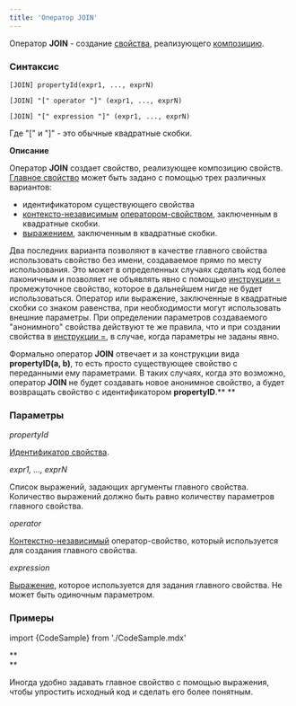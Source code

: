 ```yaml
---
title: 'Оператор JOIN'
---
```


Оператор **JOIN** - создание [свойства](Свойства.md), реализующего [композицию](Композиция_JOIN.md).

### Синтаксис

    [JOIN] propertyId(expr1, ..., exprN)
     
    [JOIN] "[" operator "]" (expr1, ..., exprN)
     
    [JOIN] "[" expression "]" (expr1, ..., exprN) 

Где "\[" и "\]" - это обычные квадратные скобки.

**Описание** 

Оператор **JOIN** создает свойство, реализующее композицию свойств. [Главное свойство](Композиция_JOIN.md) может быть задано с помощью трех различных вариантов:

-   идентификатором существующего свойства
-   [контексто-независимым](Операторы-свойства.md#контекстно-независимые-операторы) [оператором-свойством](Операторы-свойства.md), заключенным в квадратные скобки.
-   [выражением](Выражения.md), заключенным в квадратные скобки.

Два последних варианта позволяют в качестве главного свойства использовать свойство без имени, создаваемое прямо по месту использования. Это может в определенных случаях сделать код более лаконичным и позволяет не объявлять явно с помощью [инструкции =](Инструкция_=.md) промежуточное свойство, которое в дальнейшем нигде не будет использоваться. Оператор или выражение, заключенные в квадратные скобки со знаком равенства, при необходимости могут использовать внешние параметры. При определении параметров создаваемого "анонимного" свойства действуют те же правила, что и при создании свойства в [инструкции =](Инструкция_=.md), в случае, когда параметры не заданы явно.    

Формально оператор **JOIN** отвечает и за конструкции вида **propertyID(a, b)**, то есть просто существующее свойство с переданными ему параметрами. В таких случаях, когда это возможно, оператор **JOIN** не будет создавать новое анонимное свойство, а будет возвращать свойство с идентификатором **propertyID**.** **

### Параметры

*propertyId*

[Идентификатор свойства](Идентификаторы.md#propertyid-broken). 

*expr1, ..., exprN*

Список выражений, задающих аргументы главного свойства. Количество выражений должно быть равно количеству параметров главного свойства.

*operator*

[Контекстно-независимый](Операторы-свойства.md) оператор-свойство, который используется для создания главного свойства.

*expression*

[Выражение](Выражения.md), которое используется для задания главного свойства. Не может быть одиночным параметром.

### Примеры


import {CodeSample} from './CodeSample.mdx'

<CodeSample url="https://documentation.lsfusion.org/sample?file=OperatorPropertySample&block=join1"/>

**  
**

Иногда удобно задавать главное свойство с помощью выражения, чтобы упростить исходный код и сделать его более понятным.

<CodeSample url="https://documentation.lsfusion.org/sample?file=OperatorPropertySample&block=join2"/>
